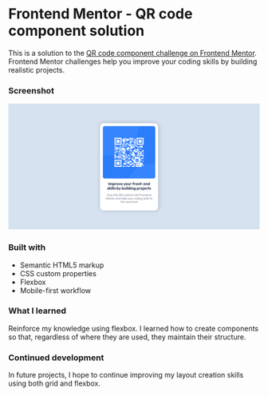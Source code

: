 # Frontend Mentor - QR code component solution

This is a solution to the [QR code component challenge on Frontend Mentor](https://www.frontendmentor.io/challenges/qr-code-component-iux_sIO_H). Frontend Mentor challenges help you improve your coding skills by building realistic projects. 


### Screenshot

![](./finish.png)


### Built with

- Semantic HTML5 markup
- CSS custom properties
- Flexbox
- Mobile-first workflow


### What I learned

Reinforce my knowledge using flexbox. I learned how to create components so that, regardless of where they are used, they maintain their structure.

### Continued development

In future projects, I hope to continue improving my layout creation skills using both grid and flexbox.



